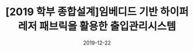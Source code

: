 ---
layout: post
title:  "[2019 학부 종합설계]임베디드 기반 하이퍼레저 패브릭을 활용한 출입관리시스템"
date:   2019-12-22
excerpt: "블록체인 하이퍼레저 기반 건물안전등급 등록 및 조회 앱"
project: true
tag:
- blockchain
- hyperledger
- node.js
- mongodb
- react-native
comments: true
---